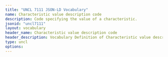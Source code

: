 ```yaml
---
title: "UNCL 7111 JSON-LD Vocabulary"
name: Characteristic value description code
description: Code specifying the value of a characteristic.
jsonid: "uncl7111"
layout: vocabulary
header_name: Characteristic value description code
header_description: Vocabulary Definition of Characteristic value description code semantics in HTML format. JSON-LD format is available at [uncl7111.jsonld](/vocabulary/uncl7111.jsonld)
type: uncl
options:
---
```

